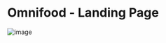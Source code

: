 # Omnifood - Landing Page

![image](https://user-images.githubusercontent.com/110200790/233260878-663bfeab-060a-4744-8c04-b6e5e294ec9d.png)

